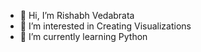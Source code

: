 - 👋 Hi, I’m Rishabh Vedabrata
- 👀 I’m interested in Creating Visualizations
- 🌱 I’m currently learning Python

<!---
Rishabh-Vedabrata-Projects/Rishabh-Vedabrata-Projects is a ✨ special ✨ repository because its `README.md` (this file) appears on your GitHub profile.
You can click the Preview link to take a look at your changes.
--->
